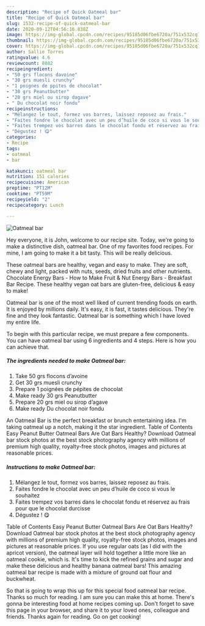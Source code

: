 ```yaml
---
description: "Recipe of Quick Oatmeal bar"
title: "Recipe of Quick Oatmeal bar"
slug: 1532-recipe-of-quick-oatmeal-bar
date: 2020-09-12T04:56:16.838Z
image: https://img-global.cpcdn.com/recipes/95185d06fbe6720a/751x532cq70/oatmeal-bar-photo-principale-de-la-recette.jpg
thumbnail: https://img-global.cpcdn.com/recipes/95185d06fbe6720a/751x532cq70/oatmeal-bar-photo-principale-de-la-recette.jpg
cover: https://img-global.cpcdn.com/recipes/95185d06fbe6720a/751x532cq70/oatmeal-bar-photo-principale-de-la-recette.jpg
author: Sallie Torres
ratingvalue: 4.6
reviewcount: 8082
recipeingredient:
- "50 grs flocons davoine"
- "30 grs muesli crunchy"
- "1 poignes de ppites de chocolat"
- "30 grs Peanutbutter"
- "20 grs miel ou sirop dagave"
- " Du chocolat noir fondu"
recipeinstructions:
- "Mélangez le tout, formez vos barres, laissez reposez au frais."
- "Faites fondre le chocolat avec un peu d’huile de coco si vous le souhaitez"
- "Faites trempez vos barres dans le chocolat fondu et réservez au frais pour que le chocolat durcisse"
- "Dégustez ! 😋"
categories:
- Recipe
tags:
- oatmeal
- bar

katakunci: oatmeal bar 
nutrition: 151 calories
recipecuisine: American
preptime: "PT12M"
cooktime: "PT59M"
recipeyield: "2"
recipecategory: Lunch

---
```



![Oatmeal bar](https://img-global.cpcdn.com/recipes/95185d06fbe6720a/751x532cq70/oatmeal-bar-photo-principale-de-la-recette.jpg)

Hey everyone, it is John, welcome to our recipe site. Today, we're going to make a distinctive dish, oatmeal bar. One of my favorites food recipes. For mine, I am going to make it a bit tasty. This will be really delicious.

These oatmeal bars are healthy, vegan and easy to make. They are soft, chewy and light, packed with nuts, seeds, dried fruits and other nutrients. Chocolate Energy Bars - How to Make Fruit &amp; Nut Energy Bars - Breakfast Bar Recipe. These healthy vegan oat bars are gluten-free, delicious &amp; easy to make!

Oatmeal bar is one of the most well liked of current trending foods on earth. It is enjoyed by millions daily. It's easy, it is fast, it tastes delicious. They're fine and they look fantastic. Oatmeal bar is something which I have loved my entire life.


To begin with this particular recipe, we must prepare a few components. You can have oatmeal bar using 6 ingredients and 4 steps. Here is how you can achieve that.

<!--inarticleads1-->

##### The ingredients needed to make Oatmeal bar:

1. Take 50 grs flocons d’avoine
1. Get 30 grs muesli crunchy
1. Prepare 1 poignées de pépites de chocolat
1. Make ready 30 grs Peanutbutter
1. Prepare 20 grs miel ou sirop d’agave
1. Make ready  Du chocolat noir fondu


An Oatmeal Bar is the perfect breakfast or brunch entertaining idea. I&#39;m taking oatmeal up a notch, making it the star ingredient. Table of Contents Easy Peanut Butter Oatmeal Bars Are Oat Bars Healthy? Download Oatmeal bar stock photos at the best stock photography agency with millions of premium high quality, royalty-free stock photos, images and pictures at reasonable prices. 

<!--inarticleads2-->

##### Instructions to make Oatmeal bar:

1. Mélangez le tout, formez vos barres, laissez reposez au frais.
1. Faites fondre le chocolat avec un peu d’huile de coco si vous le souhaitez
1. Faites trempez vos barres dans le chocolat fondu et réservez au frais pour que le chocolat durcisse
1. Dégustez ! 😋


Table of Contents Easy Peanut Butter Oatmeal Bars Are Oat Bars Healthy? Download Oatmeal bar stock photos at the best stock photography agency with millions of premium high quality, royalty-free stock photos, images and pictures at reasonable prices. If you use regular oats (as I did with the apricot version), the oatmeal layer will hold together a little more like an oatmeal cookie, which is. It&#39;s time to kick the refined grains and sugar and make these delicious and healthy banana oatmeal bars! This amazing oatmeal bar recipe is made with a mixture of ground oat flour and buckwheat. 

So that is going to wrap this up for this special food oatmeal bar recipe. Thanks so much for reading. I am sure you can make this at home. There's gonna be interesting food at home recipes coming up. Don't forget to save this page in your browser, and share it to your loved ones, colleague and friends. Thanks again for reading. Go on get cooking!
